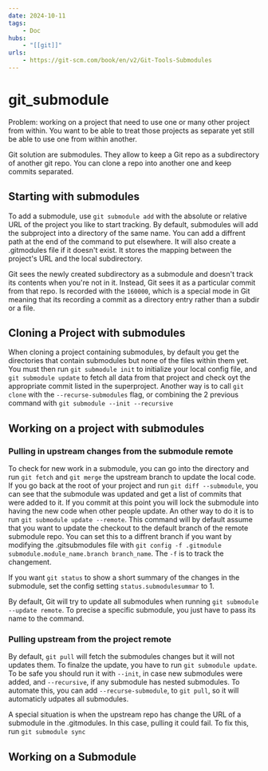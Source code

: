 ```yaml
---
date: 2024-10-11
tags:
    - Doc
hubs:
    - "[[git]]"
urls:
    - https://git-scm.com/book/en/v2/Git-Tools-Submodules
---
```


# git_submodule 

Problem: working on a project that need to use one or many other project from within. You want to be able to treat those projects as separate yet still be able to use one from within another.

Git solution are submodules. They allow to keep a Git repo as a subdirectory of another git repo. You can clone a repo into another one and keep commits separated.

## Starting with submodules

To add a submodule, use ```git submodule add``` with the absolute or relative URL of the project you like to start tracking. 
By default, submodules will add the subproject into a directory of the same name. You can add a diffrent path at the end of the command to put elsewhere.
It will also create a .gitmodules file if it doesn't exist. It stores the mapping between the project's URL and the local subdirectory.

Git sees the newly created subdirectory as a submodule and doesn't track its contents when you're not in it. Instead, Git sees it as a particular commit from that repo.
Is recorded with the `160000`, which is a special mode in Git meaning that its recording a commit as a directory entry rather than a subdir or a file.

## Cloning a Project with submodules

When cloning a project containing submodules, by default you get the directories that contain submodules but none of the files within them yet.
You must then run ```git submodule init``` to initialize your local config file, and ```git submodule update``` to fetch all data from that project and check oyt the appropriate commit listed in the superproject.
Another way is to call ```git clone``` with the ```--recurse-submodules``` flag, or combining the 2 previous command with ```git submodule --init --recursive```

## Working on a project with submodules

### Pulling in upstream changes from the submodule remote

To check for new work in a submodule, you can go into the directory and run ```git fetch``` and ```git merge``` the upstream branch to update the local code.
If you go back at the root of your project and run ```git diff --submodule```, you can see that the submodule was updated and get a list of commits that were added to it.
If you commit at this point you will lock the submodule into having the new code when other people update.
An other way to do it is to run ```git submodule update --remote```. This command will by default assume that you want to update the checkout to the default branch of the remote submodule repo.
You can set this to a diffrent branch if you want by modifying the .gitsubmodules file with ```git config -f .gitmodule submodule.module_name.branch branch_name```. The ```-f``` is to track the changement.

If you want ```git status``` to show a short summary of the changes in the submodule, set the config setting ```status.submodulesummar``` to 1.

By default, Git will try to update all submodules when running ```git submodule --update remote```. To precise a specific submodule, you just have to pass its name to the command.

### Pulling upstream from the project remote

By default, ```git pull``` will fetch the submodules changes but it will not updates them. To finalze the update, you have to run ```git submodule update```.
To be safe you should run it with ```--init```, in case new submodules were added, and ```--recursive```, if any submodule has nested submodules.
To automate this, you can add ```--recurse-submodule```, to ```git pull```, so it will automaticly udpates all submodules.

A special situation is when the upstream repo has change the URL of a submodule in the .gitmodules. In this case, pulling it could fail. To fix this, run ```git submodule sync```


## Working on a Submodule


